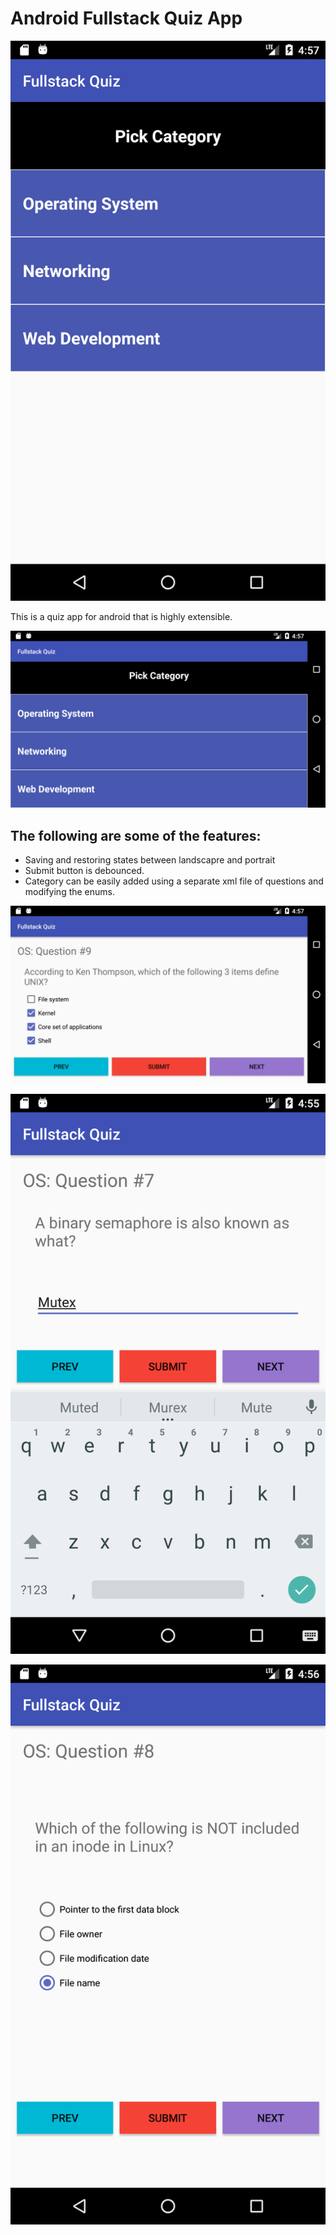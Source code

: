 # Android Fullstack Quiz App

![picture](images/portrait_main.png)

This is a quiz app for android that is highly extensible.

![picture](images/landscape_main.png)

## The following are some of the features:

  - Saving and restoring states between landscapre and portrait
  - Submit button is debounced.
  - Category can be easily added using a separate xml file of questions and modifying the enums.

![picture](images/checkbox.jpg)

![picture](images/edit_text.png)

![picture](images/radio.png)
